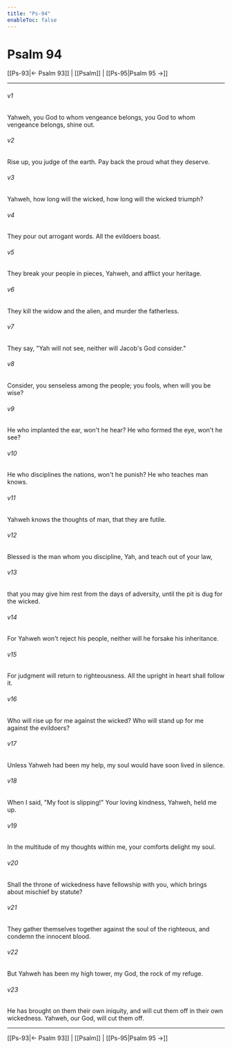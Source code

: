 ```yaml
---
title: "Ps-94"
enableToc: false
---
```

# Psalm 94

[[Ps-93|← Psalm 93]] | [[Psalm]] | [[Ps-95|Psalm 95 →]]
***



###### v1 
Yahweh, you God to whom vengeance belongs, you God to whom vengeance belongs, shine out. 

###### v2 
Rise up, you judge of the earth. Pay back the proud what they deserve. 

###### v3 
Yahweh, how long will the wicked, how long will the wicked triumph? 

###### v4 
They pour out arrogant words. All the evildoers boast. 

###### v5 
They break your people in pieces, Yahweh, and afflict your heritage. 

###### v6 
They kill the widow and the alien, and murder the fatherless. 

###### v7 
They say, "Yah will not see, neither will Jacob's God consider." 

###### v8 
Consider, you senseless among the people; you fools, when will you be wise? 

###### v9 
He who implanted the ear, won't he hear? He who formed the eye, won't he see? 

###### v10 
He who disciplines the nations, won't he punish? He who teaches man knows. 

###### v11 
Yahweh knows the thoughts of man, that they are futile. 

###### v12 
Blessed is the man whom you discipline, Yah, and teach out of your law, 

###### v13 
that you may give him rest from the days of adversity, until the pit is dug for the wicked. 

###### v14 
For Yahweh won't reject his people, neither will he forsake his inheritance. 

###### v15 
For judgment will return to righteousness. All the upright in heart shall follow it. 

###### v16 
Who will rise up for me against the wicked? Who will stand up for me against the evildoers? 

###### v17 
Unless Yahweh had been my help, my soul would have soon lived in silence. 

###### v18 
When I said, "My foot is slipping!" Your loving kindness, Yahweh, held me up. 

###### v19 
In the multitude of my thoughts within me, your comforts delight my soul. 

###### v20 
Shall the throne of wickedness have fellowship with you, which brings about mischief by statute? 

###### v21 
They gather themselves together against the soul of the righteous, and condemn the innocent blood. 

###### v22 
But Yahweh has been my high tower, my God, the rock of my refuge. 

###### v23 
He has brought on them their own iniquity, and will cut them off in their own wickedness. Yahweh, our God, will cut them off.

***
[[Ps-93|← Psalm 93]] | [[Psalm]] | [[Ps-95|Psalm 95 →]]
